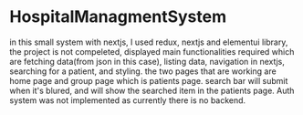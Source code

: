 # HospitalManagmentSystem
in this small system with nextjs, I used redux, nextjs and elementui library, the project is not compeleted, displayed main functionalities required which are fetching data(from json in this case), listing data, navigation in nextjs, searching for a patient, and styling.
the two pages that are working are home page and group page which is patients page.
search bar will submit when it's blured, and will show the searched item in the patients page.
Auth system was not implemented as currently there is no backend.
